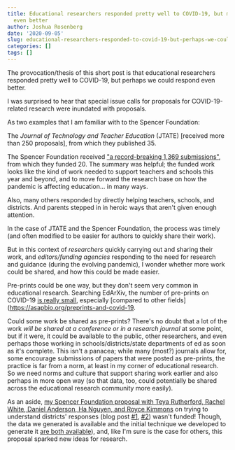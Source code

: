 ```yaml
---
title: Educational researchers responded pretty well to COVID-19, but maybe we could respond
  even better
author: Joshua Rosenberg
date: '2020-09-05'
slug: educational-researchers-responded-to-covid-19-but-perhaps-we-could-respond-even-better
categories: []
tags: []
---
```


The provocation/thesis of this short post is that educational researchers responded pretty well to COVID-19, but perhaps we could respond even better.

I was surprised to hear that special issue calls for proposals for COVID-19-related research were inundated with proposals. 

As two examples that I am familiar with to the Spencer Foundation:

The *Journal of Technology and Teacher Education* (JTATE) [received more than 250 proposals], from which they published 35.

The Spencer Foundation received ["a record-breaking 1,369 submissions"](https://www.spencer.org/news/announcing-our-covid-19-related-research-grants-awardees), from which they funded 20. The summary was helpful; the funded work looks like the kind of work needed to support teachers and schools this year and beyond, and to move forward the research base on how the pandemic is affecting education... in many ways.

Also, many others responded by directly helping teachers, schools, and districts. And parents stepped in in heroic ways that aren't given enough attention.

In the case of JTATE and the Spencer Foundation, the process was timely (and often modified to be easier for authors to quickly share their work). 

But in this context of *researchers* quickly carrying out and sharing their work, and *editors/funding agencies* responding to the need for research and guidance (during the evolving pandemic), I wonder whether more work could be shared, and how this could be made easier.

Pre-prints could be one way, but they don't seem very common in educational research. Searching EdArXiv, the number of pre-prints on COVID-19 [is really small](https://edarxiv.org/discover?q=covid-19), especially [compared to other fields](https://asapbio.org/preprints-and-covid-19.

Could some work be shared as pre-prints? There's no doubt that a lot of the work _will be shared at a conference or in a research journal_ at some point, but if it were, it could be available to the public, other researchers, and even perhaps those working in schools/districts/state departments of ed as soon as it's complete. This isn't a panacea; while many (most?) journals allow for, some encourage submissions of papers that were posted as pre-prints, the practice is far from a norm, at least in my corner of educational research. So we need norms and culture that support sharing work earlier and also perhaps in more open way (so that data, too, could potentially be shared across the educational research community more easily).

As an aside, [my Spencer Foundation proposal with Teya Rutherford, Rachel White, Daniel Anderson, Ha Nguyen, and Royce Kimmons](https://osf.io/9j2cu/) on trying to understand districts' responses (blog post [#1](https://joshuamrosenberg.com/posts/how-are-u-s-school-districts-responding-to-covid-a-first-look-at-12-500-districts-websites/), [#2](https://joshuamrosenberg.com/post/2020/04/25/update-to-how-u-s-school-districts-are-responding-to-covid-19/)) wasn't funded! Though, the data we generated is available and the initial technique we developed to generate it [are both available](https://github.com/making-data-science-count/covidedu)), and, like I'm sure is the case for others, this proposal sparked new ideas for research. 